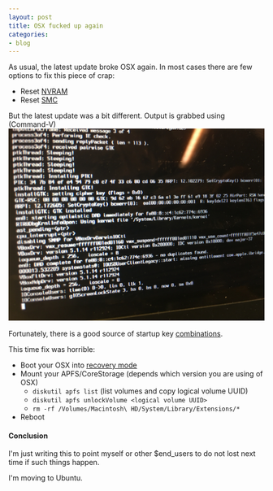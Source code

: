 ```yaml
---
layout: post
title: OSX fucked up again
categories:
- blog
---
```


As usual, the latest update broke OSX again. In most cases there are few options to fix this piece of crap:
* Reset [NVRAM](https://support.apple.com/en-us/HT204063)
* Reset [SMC](https://support.apple.com/en-us/HT201295)

But the latest update was a bit different. Output is grabbed using (Command-V)
![OSX freezes after update](/images/osx_kext.jpg)

Fortunately, there is a good source of startup key [combinations](https://support.apple.com/en-us/HT201255).

This time fix was horrible:
* Boot your OSX into [recovery mode](Command-R)
* Mount your APFS/CoreStorage (depends which version you are using of OSX)
  * `diskutil apfs list` (list volumes and copy logical volume UUID)
  * `diskutil apfs unlockVolume <logical volume UUID>`
  * `rm -rf /Volumes/Macintosh\ HD/System/Library/Extensions/*`
* Reboot

#### Conclusion

I'm just writing this to point myself or other $end_users to do not lost next time if such things happen.

I'm moving to Ubuntu.
